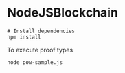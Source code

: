 # NodeJSBlockchain

```
# Install dependencies
npm install
```

To execute proof types
```
node pow-sample.js
```
